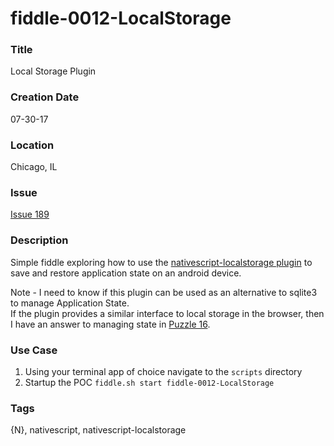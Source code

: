 fiddle-0012-LocalStorage
======


### Title

Local Storage Plugin


### Creation Date

07-30-17


### Location

Chicago, IL


### Issue

[Issue 189](https://github.com/bradyhouse/house/issues/189)


### Description

Simple fiddle exploring how to use the [nativescript-localstorage plugin](https://www.npmjs.com/package/nativescript-localstorage) 
to save and restore application state on an android device.  

Note - I need to know if this plugin can be used as an alternative to sqlite3 to manage Application State.  
If the plugin provides a similar  interface to local storage in the browser, then I have an answer to managing
state in [Puzzle 16](https://github.com/bradyhouse/16). 


### Use Case

1.  Using your terminal app of choice navigate to the `scripts` directory
2.  Startup the POC `fiddle.sh start fiddle-0012-LocalStorage`


### Tags

{N}, nativescript, nativescript-localstorage
